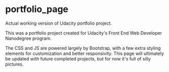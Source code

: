 # portfolio_page
Actual working version of Udacity portfolio project.

This was a portfolio project created for Udacity's Front End Web Developer Nanodegree program.

The CSS and JS are powered largely by Bootstrap, with a few extra styling elements for customization and better responsivity.
This page will ultimately be updated with future completed projects, but for now it's full of silly pictures.
